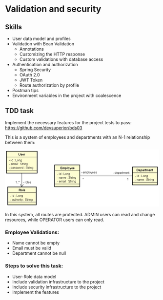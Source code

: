 # Validation and security 

## Skills

- User data model and profiles 
- Validation with Bean Validation 
  - Annotations 
  - Customizing the HTTP response 
  - Custom validations with database access 
- Authentication and authorization 
  - Spring Security 
  - OAuth 2.0 
  - JWT Token 
  - Route authorization by profile 
- Postman tips 
- Environment variables in the project with coalescence

## TDD task

Implement the necessary features for the project tests to pass: https://github.com/devsuperior/bds03

This is a system of employees and departments with an N-1 relationship between them:

![Figma](https://github.com/SofiaMFonseca/assets/blob/main/bds03/conceptual-model-bds03.png)

In this system, all routes are protected. ADMIN users can read and change resources, while OPERATOR users can only read.

### Employee Validations:

- Name cannot be empty 
- Email must be valid 
- Department cannot be null

### Steps to solve this task: 

- User-Role data model 
- Include validation infrastructure to the project 
- Include security infrastructure to the project 
- Implement the features
